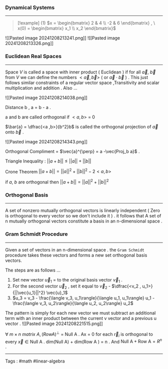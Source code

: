 ### Dynamical Systems 
___
> [!example] (1)
>  $x = \begin{bmatrix} 2 & 4 \\ -2 & 6 \end{bmatrix} , \ x(0) = \begin{bmatrix} x_1 \\ x_2 \end{bmatrix}$ 

  ![[Pasted image 20241208213241.png]]
![[Pasted image 20241208213326.png]]


### Euclidean Real Spaces
___
Space $V$ is called a space with inner product ( Euclidean ) if for all $\vec{a} , \ \vec{b}$   from $V$ we can define the numbers $<\vec{a} , \vec{b}>$  ( or $\vec{a} \cdot \vec{b}$ ) . This just follows similar constraints of a regular vector space ,Transitivity and scalar multiplication and addition . Also ... 

![[Pasted image 20241208214038.png]]

Distance b , a = b - a .

a and b are called orthogonal if $< a , b >$ = 0

$\bar{a} = \dfrac{<a ,b>}{b^2}b$ is called the orthogonal projection of $\vec{a}$ onto $\vec{b}$ . 

![[Pasted image 20241208214343.png]]


Orthogonal Compliment = $\vec{a}^{\perp} = a -\vec{Proj_b a}$  .


Triangle Inequality : $|| a + b|| \leq ||a|| + ||b||$ 

Crone Theorem $||a+b|| = ||a||^2 + ||b||^2 - 2<a,b>$

if $a , \ b$ are orthogonal then $||a+b|| = ||a||^2 + ||b||^2$ 


### Orthogonal Basis
---
A set of nonzero mutually orthogonal vectors is linearly independent ( Zero is orthogonal to every vector so we don't include it ) . it follows that A set of n mutually orthogonal vectors constitute a basis in an n-dimensional space . 


### Gram Schmidt Procedure 
---
Given a set of vectors in an n-dimensional space . the `Gram Schmidt` procedure takes these vectors and forms a new set orthogonal basis vectors. 

The steps are as follows ... 
1. Set new vector $\vec{u}_1$ = to the original basis vector $\vec{v}_1$ .
2. For the second vector $\vec{u}_2$ , set it equal to $\vec{v}_2$ - $\dfrac{<v_2 , u_1>}{||\vec{u_1}||^2} \vec{u}_1$ 
3. $u_3 = v_3 - \frac{\langle v_3, u_1\rangle}{\langle u_1, u_1\rangle} u_1 - \frac{\langle v_3, u_2\rangle}{\langle u_2, u_2\rangle} u_2$

The pattern is simply for each new vector we must subtract an additional term with an inner product between the current v vector and a previous u vector . 
![[Pasted image 20241208221515.png]]

$\forall \ m\times n \ matrix \  A , (Row A)^\perp$   =  Null A . Ax = 0 for each $\vec{r}_i$ is orthogonal to every $\vec{x} \in \text{Null A}$ . dim(Null A) + dim(Row A ) = n . And $\text{Null A} + \text{Row A} = R^n$ . 


____

Tags : #math #linear-algebra